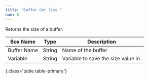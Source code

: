 ```yaml
---
title: "Buffer Get Size "
num: 8
---
```


Returns the size of a buffer.


| Box Name | Type | Description | 
|-------|--------|--------
|Buffer Name	|String	| Name of the buffer
|Variable|String|Variable to save the size value in.
{:class='table table-primary'}









